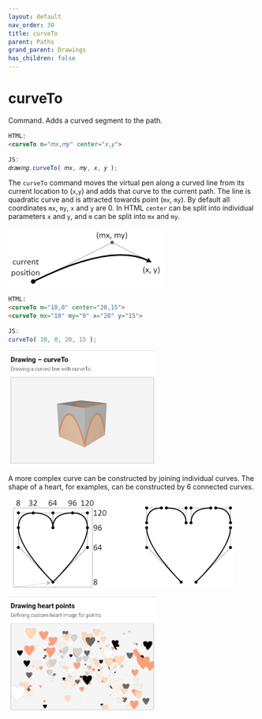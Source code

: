 ```yaml
---
layout: default
nav_order: 30
title: curveTo
parent: Paths
grand_parent: Drawings
has_children: false
---
```


# curveTo

Command. Adds a curved segment to the path.

```html
HTML:
<curveTo m="𝑚𝑥,𝑚𝑦" center="𝑥,𝑦">
```
```js
JS:
𝑑𝑟𝑎𝑤𝑖𝑛𝑔.curveTo( 𝑚𝑥, 𝑚𝑦, 𝑥, 𝑦 );
```

The `curveTo` command moves the virtual pen along a curved line from its current
location to (`x`,`y`) and adds that curve to the current path. The line is
quadratic curve and is attracted towards point (`mx`, `my`). By default all
coordinates `mx`, `my`, `x` and `y` are 0. In HTML `center` can be split into
individual parameters `x` and `y`, and `m` can be split into `mx` and `my`.

<img src="../images/curveto.png">

```html
HTML:
<curveTo m="10,0" center="20,15">
<curveTo mx="10" my="0" x="20" y="15">
```
```js
JS:
curveTo( 10, 0, 20, 15 );
```

[<kbd><img src="../../examples/snapshots/drawing-curveto.jpg" width="300"></kbd>](../../examples/drawing-curveto.html)

A more complex curve can be constructed by joining individual curves. The shape
of a heart, for examples, can be constructed by 6 connected curves.

<img src="../images/drawing-heart.png">

[<kbd><img src="../../examples/snapshots/drawing-heart-point.jpg" width="300"></kbd>](../../examples/drawing-heart-point.html)
